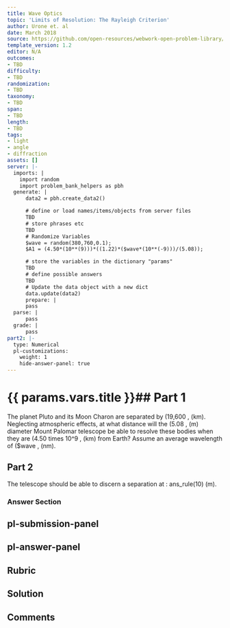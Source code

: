 ```yaml
---
title: Wave Optics
topic: 'Limits of Resolution: The Rayleigh Criterion'
author: Urone et. al
date: March 2018
source: https://github.com/open-resources/webwork-open-problem-library/tree/master/Contrib/BrockPhysics/College_Physics_Urone/27.Wave_Optics/Limits_of_Resolution_The_Rayleigh_Criterion/NU_U17-27-06-009.pg
template_version: 1.2
editor: N/A
outcomes:
- TBD
difficulty:
- TBD
randomization:
- TBD
taxonomy:
- TBD
span:
- TBD
length:
- TBD
tags:
- light
- angle
- diffraction
assets: []
server: |-
  imports: |
    import random
    import problem_bank_helpers as pbh
  generate: |
      data2 = pbh.create_data2()

      # define or load names/items/objects from server files
      TBD
      # store phrases etc
      TBD
      # Randomize Variables
      $wave = random(380,760,0.1);
      $A1 = (4.50*(10**(9)))*((1.22)*($wave*(10**(-9)))/(5.08));

      # store the variables in the dictionary "params"
      TBD
      # define possible answers
      TBD
      # Update the data object with a new dict
      data.update(data2)
      prepare: |
      pass
  parse: |
      pass
  grade: |
      pass
part2: |-
  type: Numerical
  pl-customizations:
    weight: 1
    hide-answer-panel: true
---
```


# {{ params.vars.title }}## Part 1 
The planet Pluto and its Moon Charon are separated by (19,600 , (km). Neglecting atmospheric effects, at what distance will the (5.08 , (m) diameter Mount Palomar telescope be able to resolve these bodies when they are (4.50 times 10^9 , (km) from Earth? Assume an average wavelength of ($wave , (nm). 
## Part 2 
The telescope should be able to discern a separation at : ans_rule(10) (m). 


### Answer Section 


## pl-submission-panel 


## pl-answer-panel 


## Rubric 


## Solution 


## Comments 


